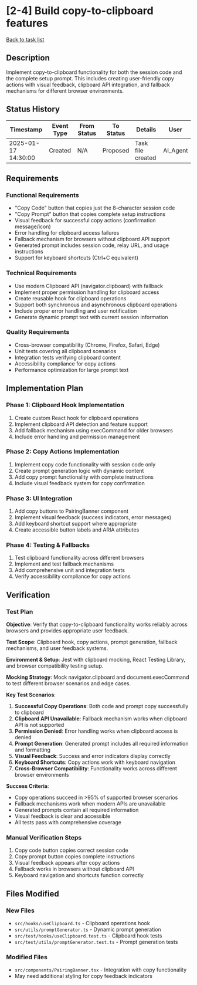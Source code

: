 # [2-4] Build copy-to-clipboard features

[Back to task list](./tasks.md)

## Description

Implement copy-to-clipboard functionality for both the session code and the complete setup prompt. This includes creating user-friendly copy actions with visual feedback, clipboard API integration, and fallback mechanisms for different browser environments.

## Status History

| Timestamp | Event Type | From Status | To Status | Details | User |
|-----------|------------|-------------|-----------|---------|------|
| 2025-01-17 14:30:00 | Created | N/A | Proposed | Task file created | AI_Agent |

## Requirements

### Functional Requirements
- "Copy Code" button that copies just the 8-character session code
- "Copy Prompt" button that copies complete setup instructions
- Visual feedback for successful copy actions (confirmation message/icon)
- Error handling for clipboard access failures
- Fallback mechanism for browsers without clipboard API support
- Generated prompt includes session code, relay URL, and usage instructions
- Support for keyboard shortcuts (Ctrl+C equivalent)

### Technical Requirements
- Use modern Clipboard API (navigator.clipboard) with fallback
- Implement proper permission handling for clipboard access
- Create reusable hook for clipboard operations
- Support both synchronous and asynchronous clipboard operations
- Include proper error handling and user notification
- Generate dynamic prompt text with current session information

### Quality Requirements
- Cross-browser compatibility (Chrome, Firefox, Safari, Edge)
- Unit tests covering all clipboard scenarios
- Integration tests verifying clipboard content
- Accessibility compliance for copy actions
- Performance optimization for large prompt text

## Implementation Plan

### Phase 1: Clipboard Hook Implementation
1. Create custom React hook for clipboard operations
2. Implement clipboard API detection and feature support
3. Add fallback mechanism using execCommand for older browsers
4. Include error handling and permission management

### Phase 2: Copy Actions Implementation
1. Implement copy code functionality with session code only
2. Create prompt generation logic with dynamic content
3. Add copy prompt functionality with complete instructions
4. Include visual feedback system for copy confirmation

### Phase 3: UI Integration
1. Add copy buttons to PairingBanner component
2. Implement visual feedback (success indicators, error messages)
3. Add keyboard shortcut support where appropriate
4. Create accessible button labels and ARIA attributes

### Phase 4: Testing & Fallbacks
1. Test clipboard functionality across different browsers
2. Implement and test fallback mechanisms
3. Add comprehensive unit and integration tests
4. Verify accessibility compliance for copy actions

## Verification

### Test Plan
**Objective**: Verify that copy-to-clipboard functionality works reliably across browsers and provides appropriate user feedback.

**Test Scope**: Clipboard hook, copy actions, prompt generation, fallback mechanisms, and user feedback systems.

**Environment & Setup**: Jest with clipboard mocking, React Testing Library, and browser compatibility testing setup.

**Mocking Strategy**: Mock navigator.clipboard and document.execCommand to test different browser scenarios and edge cases.

**Key Test Scenarios**:
1. **Successful Copy Operations**: Both code and prompt copy successfully to clipboard
2. **Clipboard API Unavailable**: Fallback mechanism works when clipboard API is not supported
3. **Permission Denied**: Error handling works when clipboard access is denied
4. **Prompt Generation**: Generated prompt includes all required information and formatting
5. **Visual Feedback**: Success and error indicators display correctly
6. **Keyboard Shortcuts**: Copy actions work with keyboard navigation
7. **Cross-Browser Compatibility**: Functionality works across different browser environments

**Success Criteria**: 
- Copy operations succeed in >95% of supported browser scenarios
- Fallback mechanisms work when modern APIs are unavailable
- Generated prompts contain all required information
- Visual feedback is clear and accessible
- All tests pass with comprehensive coverage

### Manual Verification Steps
1. Copy code button copies correct session code
2. Copy prompt button copies complete instructions
3. Visual feedback appears after copy actions
4. Fallback works in browsers without clipboard API
5. Keyboard navigation and shortcuts function correctly

## Files Modified

### New Files
- `src/hooks/useClipboard.ts` - Clipboard operations hook
- `src/utils/promptGenerator.ts` - Dynamic prompt generation
- `src/test/hooks/useClipboard.test.ts` - Clipboard hook tests
- `src/test/utils/promptGenerator.test.ts` - Prompt generation tests

### Modified Files
- `src/components/PairingBanner.tsx` - Integration with copy functionality
- May need additional styling for copy feedback indicators 